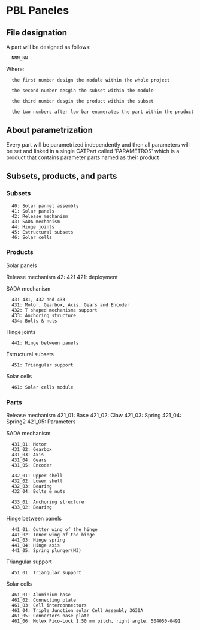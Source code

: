 # PBL Paneles

## File designation

A part will be designed as follows:
      
      NNN_NN

Where:

      the first number design the module within the whole project

      the second number desgin the subset within the module

      the third number desgin the product within the subset

      the two numbers after low bar enumerates the part within the product
  
## About parametrization

Every part will be parametrized independently and then all parameters will be set and linked in a single CATPart called 'PARAMETROS' which is a product that contains parameter parts named as their product
 

## Subsets, products, and parts 

### Subsets
      40: Solar pannel assembly
      41: Solar panels 
      42: Release mechanism
      43: SADA mechanism
      44: Hinge joints
      45: Estructural subsets
      46: Solar cells

### Products

Solar panels 

Release mechanism
      42: 421
      421: deployment
      

SADA mechanism

      43: 431, 432 and 433
      431: Motor, Gearbox, Axis, Gears and Encoder
      432: T shaped mechanisms support
      433: Anchoring structure
      434: Bolts & nuts

Hinge joints

      441: Hinge between panels

Estructural subsets
      
      451: Triangular support

Solar cells

      461: Solar cells module

### Parts
Release mechanism
      421_01: Base
      421_02: Claw
      421_03: Spring
      421_04: Spring2
      421_05: Parameters
  
SADA mechanism

      431_01: Motor 
      431_02: Gearbox
      431_03: Axis
      431_04: Gears
      431_05: Encoder
      
      432_01: Upper shell
      432_02: Lower shell
      432_03: Bearing
      432_04: Bolts & nuts
      
      433_01: Anchoring structure 
      433_02: Bearing

Hinge between panels

      441_01: Outter wing of the hinge
      441_02: Inner wing of the hinge
      441_03: Hinge spring
      441_04: Hinge axis
      441_05: Spring plunger(M3)
 
Triangular support
 
      451_01: Triangular support

Solar cells

      461_01: Aluminium base
      461_02: Connecting plate
      461_03: Cell interconnectors
      461_04: Triple Junction solar Cell Assembly 3G30A
      461_05: Connectors base plate
      461_06: Molex Pico-Lock 1.50 mm pitch, right angle, 504050-0491
